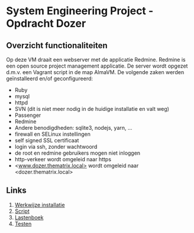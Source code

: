 # System Engineering Project - Opdracht Dozer

## **Overzicht functionaliteiten**

Op deze VM draait een webserver met de applicatie Redmine. Redmine is een open source project management applicatie. De server wordt opgezet d.m.v. een Vagrant script in de map AlmaVM.
De volgende zaken werden geïnstalleerd en/of geconfigureerd:

* Ruby
* mysql
* httpd
* SVN (dit is niet meer nodig in de huidige installatie en valt weg)
* Passenger
* Redmine
* Andere benodigdheden: sqlite3, nodejs, yarn, ...
* firewall en SELinux instellingen
* self signed SSL certificaat
* login via ssh, zonder wachtwoord
* de root en redmine gebruikers mogen niet inloggen
* http-verkeer wordt omgeleid naar https
* <www.dozer.thematrix.local> wordt omgeleid naar <dozer.thematrix.local>

## **Links**

1. [Werkwijze installatie](Werkwijze.md)
2. [Script](../AlmaVM/provisioning/dozer.sh)
3. [Lastenboek](lastenboek.md)
4. [Testen](Testen)
